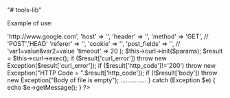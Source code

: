 "# tools-lib" 


Example of use:
<?php
..........
try
        {
            $params = array('url' => 'http://www.google.com',
            'host' => '',
            'header' => '',
            'method' => 'GET', // 'POST','HEAD'
            'referer' => '',
            'cookie' => '',
            'post_fields' => '', // 'var1=value&var2=value
            'timeout' => 20
            );

            $this->curl->init($params);
            $result = $this->curl->exec();
            if ($result['curl_error'])    throw new Exception($result['curl_error']);
            if ($result['http_code']!='200')    throw new Exception("HTTP Code = ".$result['http_code']);
            if (!$result['body'])        throw new Exception("Body of file is empty");
            ...............
        }
        catch (Exception $e)
        {
                    echo $e->getMessage();
        }
?>